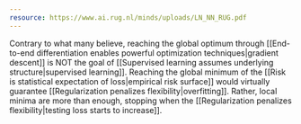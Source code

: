 ```yaml
---
resource: https://www.ai.rug.nl/minds/uploads/LN_NN_RUG.pdf
---
```


Contrary to what many believe, reaching the global optimum through [[End-to-end differentiation enables powerful optimization techniques|gradient descent]] is NOT the goal of [[Supervised learning assumes underlying structure|supervised learning]]. Reaching the global minimum of the [[Risk is statistical expectation of loss|empirical risk surface]] would virtually guarantee [[Regularization penalizes flexibility|overfitting]]. Rather, local minima are more than enough, stopping when the [[Regularization penalizes flexibility|testing loss starts to increase]].